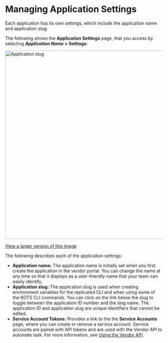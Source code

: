 # Managing Application Settings

Each application has its own settings, which include the application name and application slug.

The following shows the **Application Settings** page, that you access by selecting **_Application Name_ > Settings**:

<img alt="Application slug" src="/images/application-settings.png" width="600px"/>

  [View a larger version of this image](/images/application-settings.png)

The following describes each of the application settings:

- **Application name:** The application name is initially set when you first create the application in the vendor portal. You can change the name at any time so that it displays as a user-friendly name that your team can easily identify. 
- **Application slug:** The application slug is used when creating environment variables for the replicated CLI and when using some of the KOTS CLI commands. You can click on the link below the slug to toggle between the application ID number and the slug name. The application ID and application slug are unique identifiers that cannot be edited.
- **Service Account Tokens:** Provides a link to the the **Service Accounts** page, where you can create or remove a service account. Service accounts are paired with API tokens and are used with the Vendor API to automate task. For more information, see [Using the Vendor API](vendor-api-using).